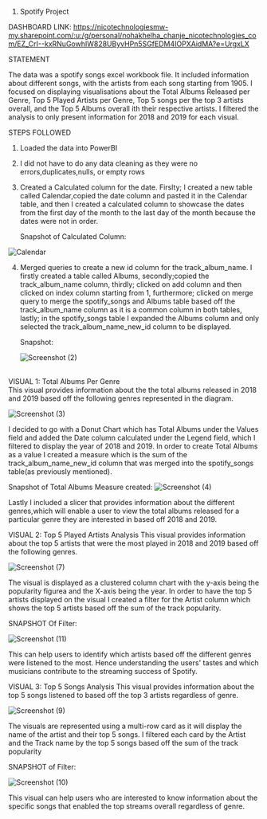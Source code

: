 1. Spotify Project

DASHBOARD LINK: https://nicotechnologiesmw-my.sharepoint.com/:u:/g/personal/nohakhelha_chanje_nicotechnologies_com/EZ_CrI--kxRNuGowhIW828UByvHPn5SGfEDM4IOPXAidMA?e=UrgxLX

STATEMENT

The data was a spotify songs excel workbook file. It included information about different songs, with the artists from each song starting from 1905. 
I focused on displaying visualisations about the Total Albums Released per Genre, Top 5 Played Artists per Genre, Top 5 songs per the top 3 artists overall, 
and the Top 5 Albums overall ith their respective artists. I filtered the analysis to only present information for 2018 and 2019 for each visual.

STEPS FOLLOWED
1. Loaded the data into PowerBI
2. I did not have to do any data cleaning as they were no errors,duplicates,nulls, or empty rows
3. Created a Calculated column for the date. Firslty; I created a new table called Calendar,copied the date column and pasted it in the Calendar table, and then I created a calculated column to showcase the dates from the first day of the month to the last day of the month because the dates were not in order.
   
   Snapshot of Calculated Column:

   
  ![Calendar](https://github.com/khelz424/Spotify-Project/assets/141655852/81dac18d-0e7b-4e4d-82f4-727fa0c8e522)


  4. Merged queries to create a new id column for the track_album_name. I firstly created a table called Albums, secondly;copied the track_album_name column, thirdly; clicked on add column and then clicked on index column starting from 1, furthermore; clicked on merge query to merge the spotify_songs and Albums table based off the track_album_name column as it is a common column in both tables, lastly; in the spotify_songs table I expanded the Albums column and only selected the track_album_name_new_id column to be displayed.

     Snapshot:


     ![Screenshot (2)](https://github.com/khelz424/Spotify-Project/assets/141655852/57258754-ee5a-41be-bb28-24ef1229b228)

<br> 
VISUAL 1: Total Albums Per Genre</br>
This visual provides information about the the total albums released in 2018 and 2019 based off the following genres represented in the diagram. 

![Screenshot (3)](https://github.com/khelz424/Spotify-Project/assets/141655852/a591b258-07b9-466b-a227-fc6d27ee22c0)



I decided to go with a Donut Chart which has Total Albums under the Values field and added the Date column calculated under the Legend field, which I filtered to display the year of 2018 and 2019.
In order to create Total Albums as a value I created a measure which is the sum of the track_album_name_new_id column that was merged into the spotify_songs table(as previously mentioned).

Snapshot of Total Albums Measure created:
![Screenshot (4)](https://github.com/khelz424/Spotify-Project/assets/141655852/7946c674-501a-4215-9e13-44b5b08e37d9)



Lastly I included a slicer that provides information about the different genres,which will enable a user to view the total albums released for a particular genre they are interested in based off 2018 and 2019.


VISUAL 2: Top 5 Played Artists Analysis
This visual provides information about the top 5 artists that were the most played in 2018 and 2019 based off the following genres.

![Screenshot (7)](https://github.com/khelz424/Spotify-Project/assets/141655852/8a52e04c-be89-4f4c-ab94-97edee7b3d86)

The visual is displayed as a clustered column chart with the y-axis being the popularity figurea and the X-axis being the year. 
In order to have the top 5 artists displayed on the visual I created a filter for the Artist column which shows the top 5 artists based off the sum of the track popularity. 

SNAPSHOT Of Filter:


![Screenshot (11)](https://github.com/khelz424/Spotify-Project/assets/141655852/47e11727-3e03-4acc-9af1-186f3c36434e)

This can help users to identify which artists based off the different genres were listened to the most. Hence understanding the users' tastes and which musicians contribute to the streaming success of Spotify.

VISUAL 3: Top 5 Songs Analysis 
This visual provides information about the top 5 songs listened to based off the top 3 artists regardless of genre.

![Screenshot (9)](https://github.com/khelz424/Spotify-Project/assets/141655852/cfa81f25-3c95-4858-aa78-7d3436de4795)

The visuals are represented using a multi-row card as it will display the name of the artist and their top 5 songs.
I filtered each card by the Artist and the Track name by the top 5 songs based off the sum of the track popularity 

SNAPSHOT of Filter:

![Screenshot (10)](https://github.com/khelz424/Spotify-Project/assets/141655852/eac9ec27-9513-4ed7-9bed-47f0baf24d89)



This visual can help users who are interested to know information about the specific songs that enabled the top streams overall regardless of genre.

